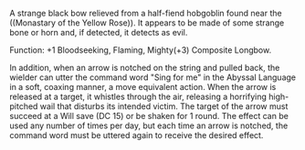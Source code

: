 A strange black bow relieved from a half-fiend hobgoblin found near the ((Monastary of the Yellow Rose)).  It appears to be made of some strange bone or horn and, if detected, it detects as evil.

Function: +1 Bloodseeking, Flaming, Mighty(+3) Composite Longbow.

In addition, when an arrow is notched on the string and pulled back, the wielder can utter the command word &quot;Sing for me&quot; in the Abyssal Language in a soft, coaxing manner, a move equivalent action.  When the arrow is released at a target, it whistles through the air, releasing a horrifying high-pitched wail that disturbs its intended victim.  The target of the arrow must succeed at a Will save (DC 15) or be shaken for 1 round.  The effect can be used any number of times per day, but each time an arrow is notched, the command word must be uttered again to receive the desired effect.
